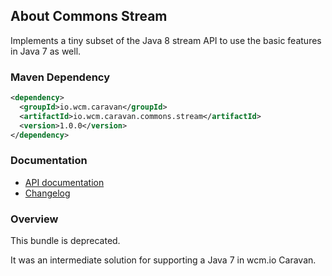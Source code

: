 ## About Commons Stream

Implements a tiny subset of the Java 8 stream API to use the basic features in Java 7 as well.


### Maven Dependency

```xml
<dependency>
  <groupId>io.wcm.caravan</groupId>
  <artifactId>io.wcm.caravan.commons.stream</artifactId>
  <version>1.0.0</version>
</dependency>
```

### Documentation

* [API documentation][apidocs]
* [Changelog][changelog]


[apidocs]: apidocs/
[changelog]: changes-report.html


### Overview

This bundle is deprecated.

It was an intermediate solution for supporting a Java 7 in wcm.io Caravan.
